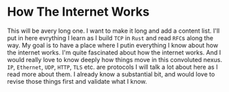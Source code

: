 # How The Internet Works

This will be avery long one. I want to make it long and add a content list.
I'll put in here evrything I learn as I build `TCP` in `Rust` and read `RFC`s along the way.
My goal is to have a place where I putin everything I know about how the internet works. I'm quite fascinated about how the internet works. And I would really love to 
know deeply how things move in this convoluted nexus. `IP`, `Ethernet`, `UDP`, `HTTP`, `TLS` etc. are protocols I will talk a lot about here as I read more about them. 
I already know a substantial bit, and would love to revise those things first and validate what I know. 
